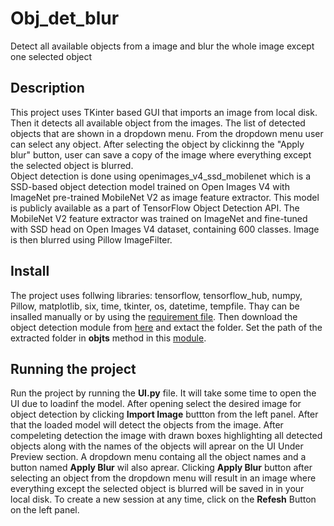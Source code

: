 # Obj_det_blur
Detect all available objects from a image and blur the whole image except one selected object
## Description
This project uses TKinter based GUI that imports an image from local disk. Then it detects all available object from the images. The list of detected objects that are shown in a dropdown menu. From the dropdown menu user can select any object. After selecting the object by clickinng the "Apply blur" button, user can save a copy of the image where everything except the selected object is blurred.  
Object detection is done using openimages_v4_ssd_mobilenet which is a SSD-based object detection model trained on Open Images V4 with ImageNet pre-trained MobileNet V2 as image feature extractor. This model is publicly available as a part of TensorFlow Object Detection API. The MobileNet V2 feature extractor was trained on ImageNet and fine-tuned with SSD head on Open Images V4 dataset, containing 600 classes.
Image is then blurred using Pillow ImageFilter. 

## Install
The project uses follwing libraries: tensorflow, tensorflow_hub, numpy, Pillow, matplotlib, six, time, tkinter, os, datetime, tempfile. Thay can be insalled manually or by using the [requirement file](requirements.txt). Then download the object detection module from [here](https://tfhub.dev/google/openimages_v4/ssd/mobilenet_v2/1) and extact the folder. Set the path of the extracted folder in **objts** method in this [module](Obj_det.py). 

## Running the project
Run the project by running the **UI.py** file. It will take some time to open the UI due to loadinf the model. After opening select the desired image for object detection by clicking **Import Image** buttton from the left panel. After that the loaded model will detect the objects from the image. After compeleting detection the image with drawn boxes highlighting all detected objects along with the names of the objects will aprear on the UI Under Preview section. 
A dropdown menu containg all the object names and a button named **Apply Blur** wil also aprear. Clicking **Apply Blur** button after selecting an object from the dropdown menu  will result in an image where everything except the selected object is blurred will be saved in in your local disk.
To create a new session at any time, click on the **Refesh** Button on the left panel.
